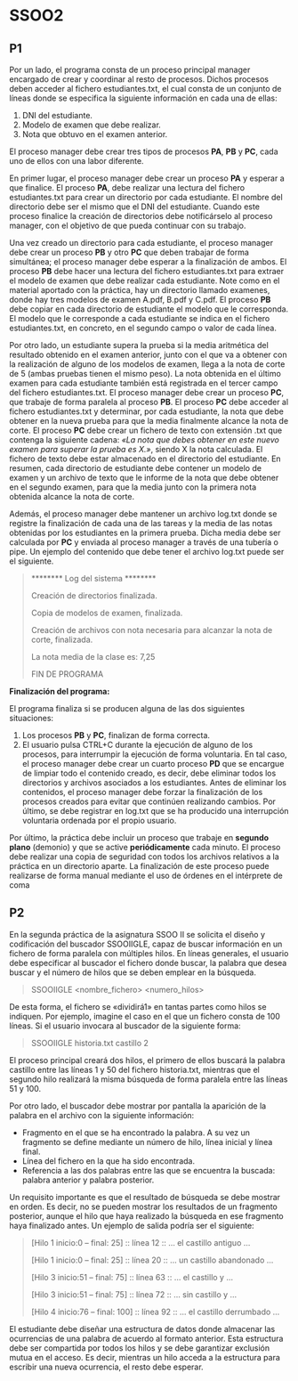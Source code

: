 # SSOO2

## P1
Por un lado, el programa consta de un proceso principal manager encargado de crear y coordinar al
resto de procesos. Dichos procesos deben acceder al fichero estudiantes.txt, el cual consta de un
conjunto de líneas donde se especifica la siguiente información en cada una de ellas:


1. DNI del estudiante.
2. Modelo de examen que debe realizar.
3. Nota que obtuvo en el examen anterior.


El proceso manager debe crear tres tipos de procesos **PA**, **PB** y **PC**, cada uno de ellos con una labor
diferente.


En primer lugar, el proceso manager debe crear un proceso **PA** y esperar a que finalice. El proceso
**PA**, debe realizar una lectura del fichero estudiantes.txt para crear un directorio por cada estudiante.
El nombre del directorio debe ser el mismo que el DNI del estudiante. Cuando este proceso finalice
la creación de directorios debe notificárselo al proceso manager, con el objetivo de que pueda
continuar con su trabajo.


Una vez creado un directorio para cada estudiante, el proceso manager debe crear un proceso **PB** y
otro **PC** que deben trabajar de forma simultánea; el proceso manager debe esperar a la finalización
de ambos. El proceso **PB** debe hacer una lectura del fichero estudiantes.txt para extraer el modelo
de examen que debe realizar cada estudiante. Note como en el material aportado con la práctica, hay
un directorio llamado examenes, donde hay tres modelos de examen A.pdf, B.pdf y C.pdf. El
proceso **PB** debe copiar en cada directorio de estudiante el modelo que le corresponda. El modelo
que le corresponde a cada estudiante se indica en el fichero estudiantes.txt, en concreto, en el
segundo campo o valor de cada línea.


Por otro lado, un estudiante supera la prueba si la media aritmética del resultado obtenido en el
examen anterior, junto con el que va a obtener con la realización de alguno de los modelos de
examen, llega a la nota de corte de 5 (ambas pruebas tienen el mismo peso). La nota obtenida en el
último examen para cada estudiante también está registrada en el tercer campo del fichero
estudiantes.txt. El proceso manager debe crear un proceso **PC**, que trabaje de forma paralela al
proceso **PB**. El proceso **PC** debe acceder al fichero estudiantes.txt y determinar, por cada
estudiante, la nota que debe obtener en la nueva prueba para que la media finalmente alcance la nota
de corte. El proceso **PC** debe crear un fichero de texto con extensión .txt que contenga la siguiente
cadena: *«La nota que debes obtener en este nuevo examen para superar la prueba es X.»*, siendo X
la nota calculada. El fichero de texto debe estar almacenado en el directorio del estudiante. En
resumen, cada directorio de estudiante debe contener un modelo de examen y un archivo de texto
que le informe de la nota que debe obtener en el segundo examen, para que la media junto con la
primera nota obtenida alcance la nota de corte.


Además, el proceso manager debe mantener un archivo log.txt donde se registre la finalización de
cada una de las tareas y la media de las notas obtenidas por los estudiantes en la primera prueba.
Dicha media debe ser calculada por **PC** y enviada al proceso manager a través de una tubería o
pipe. Un ejemplo del contenido que debe tener el archivo log.txt puede ser el siguiente.


> ******** Log del sistema ********
>
> Creación de directorios finalizada.
>
> Copia de modelos de examen, finalizada.
>
> Creación de archivos con nota necesaria para alcanzar la nota de corte, finalizada.
>
> La nota media de la clase es: 7,25
>
> FIN DE PROGRAMA


**Finalización del programa:**


El programa finaliza si se producen alguna de las dos siguientes situaciones:


1. Los procesos **PB** y **PC**, finalizan de forma correcta.
2. El usuario pulsa CTRL+C durante la ejecución de alguno de los procesos, para interrumpir
la ejecución de forma voluntaria. En tal caso, el proceso manager debe crear un cuarto
proceso **PD** que se encargue de limpiar todo el contenido creado, es decir, debe eliminar
todos los directorios y archivos asociados a los estudiantes. Antes de eliminar los
contenidos, el proceso manager debe forzar la finalización de los procesos creados para
evitar que continúen realizando cambios. Por último, se debe registrar en log.txt que se ha
producido una interrupción voluntaria ordenada por el propio usuario.


Por último, la práctica debe incluir un proceso que trabaje en **segundo plano** (demonio) y que se
active **periódicamente** cada minuto. El proceso debe realizar una copia de seguridad con todos los
archivos relativos a la práctica en un directorio aparte. La finalización de este proceso puede
realizarse de forma manual mediante el uso de órdenes en el intérprete de coma

## P2

En la segunda práctica de la asignatura SSOO II se solicita el diseño y codificación del buscador
SSOOIIGLE, capaz de buscar información en un fichero de forma paralela con múltiples hilos. En
líneas generales, el usuario debe especificar al buscador el fichero donde buscar, la palabra que
desea buscar y el número de hilos que se deben emplear en la búsqueda. 

> SSOOIIGLE <nombre_fichero> <palabra> <numero_hilos> 
  
De esta forma, el fichero se «dividirá1» en tantas partes como hilos se indiquen. Por ejemplo,
imagine el caso en el que un fichero consta de 100 líneas. Si el usuario invocara al buscador de la
siguiente forma:
  
> SSOOIIGLE historia.txt castillo 2
  
El proceso principal creará dos hilos, el primero de ellos buscará la palabra castillo entre las líneas 1
y 50 del fichero historia.txt, mientras que el segundo hilo realizará la misma búsqueda de forma
paralela entre las líneas 51 y 100. 
  
  
Por otro lado, el buscador debe mostrar por pantalla la aparición de la palabra en el archivo con la
siguiente información:
- Fragmento en el que se ha encontrado la palabra. A su vez un fragmento se define mediante
un número de hilo, línea inicial y línea final.
- Línea del fichero en la que ha sido encontrada.
- Referencia a las dos palabras entre las que se encuentra la buscada: palabra anterior y
palabra posterior.
  
  
Un requisito importante es que el resultado de búsqueda se debe mostrar en orden. Es decir, no se
pueden mostrar los resultados de un fragmento posterior, aunque el hilo que haya realizado la
búsqueda en ese fragmento haya finalizado antes. Un ejemplo de salida podría ser el siguiente:
  
  
> [Hilo 1 inicio:0 – final: 25] :: línea 12 :: … el castillo antiguo …
>
> [Hilo 1 inicio:0 – final: 25] :: línea 20 :: … un castillo abandonado …
>
> [Hilo 3 inicio:51 – final: 75] :: línea 63 :: … el castillo y …
>
> [Hilo 3 inicio:51 – final: 75] :: línea 72 :: … sin castillo y …
>
> [Hilo 4 inicio:76 – final: 100] :: línea 92 :: … el castillo derrumbado …
  
 
El estudiante debe diseñar una estructura de datos donde almacenar las ocurrencias de una palabra 
de acuerdo al formato anterior. Esta estructura debe ser compartida por todos los hilos y se debe 
garantizar exclusión mutua en el acceso. Es decir, mientras un hilo acceda a la estructura para 
escribir una nueva ocurrencia, el resto debe esperar. 
